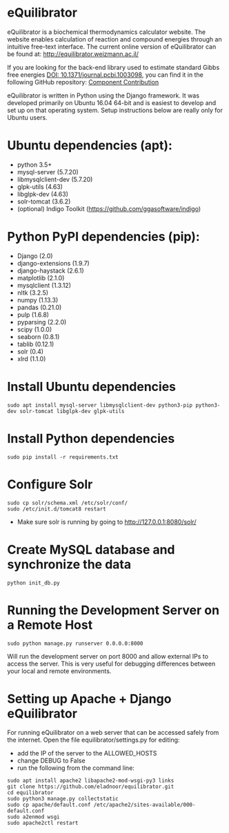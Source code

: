 eQuilibrator
============

eQuilibrator is a biochemical thermodynamics calculator website.
The website enables calculation of reaction and compound energies
through an intuitive free-text interface. The current online
version of eQuilibrator can be found at:
http://equilibrator.weizmann.ac.il/

If you are looking for the back-end library used to estimate standard Gibbs free energies
[DOI: 10.1371/journal.pcbi.1003098](http://journals.plos.org/ploscompbiol/article?id=10.1371/journal.pcbi.1003098),
you can find it in the following GitHub repository:
[Component Contribution](https://github.com/eladnoor/equilibrator-api)

eQuilibrator is written in Python using the Django framework.
It was developed primarily on Ubuntu 16.04 64-bit and is easiest
to develop and set up on that operating system. Setup instructions
below are really only for Ubuntu users.

# Ubuntu dependencies (apt):
- python 3.5+
- mysql-server (5.7.20)
- libmysqlclient-dev (5.7.20)
- glpk-utils (4.63)
- libglpk-dev (4.63)
- solr-tomcat (3.6.2)
- (optional) Indigo Toolkit (https://github.com/ggasoftware/indigo)
# Python PyPI dependencies (pip):
- Django (2.0)
- django-extensions (1.9.7)
- django-haystack (2.6.1)
- matplotlib (2.1.0)
- mysqlclient (1.3.12)
- nltk (3.2.5)
- numpy (1.13.3)
- pandas (0.21.0)
- pulp (1.6.8)
- pyparsing (2.2.0)
- scipy (1.0.0)
- seaborn (0.8.1)
- tablib (0.12.1)
- solr (0.4)
- xlrd (1.1.0)

# Install Ubuntu dependencies
```
sudo apt install mysql-server libmysqlclient-dev python3-pip python3-dev solr-tomcat libglpk-dev glpk-utils
```

# Install Python dependencies
```
sudo pip install -r requirements.txt
```

# Configure Solr
```
sudo cp solr/schema.xml /etc/solr/conf/
sudo /etc/init.d/tomcat8 restart
```
* Make sure solr is running by going to http://127.0.0.1:8080/solr/

# Create MySQL database and synchronize the data
```
python init_db.py
```

# Running the Development Server on a Remote Host

```
sudo python manage.py runserver 0.0.0.0:8000
```

Will run the development server on port 8000 and allow external IPs to access the server. This is very
useful for debugging differences between your local and remote environments.

# Setting up Apache + Django eQuilibrator

For running eQuilibrator on a web server that can be accessed safely from the internet.
Open the file equilibrator/settings.py for editing:
* add the IP of the server to the ALLOWED_HOSTS
* change DEBUG to False
* run the following from the command line:
```
sudo apt install apache2 libapache2-mod-wsgi-py3 links
git clone https://github.com/eladnoor/equilibrator.git
cd equilibrator
sudo python3 manage.py collectstatic
sudo cp apache/default.conf /etc/apache2/sites-available/000-default.conf
sudo a2enmod wsgi
sudo apache2ctl restart
```

